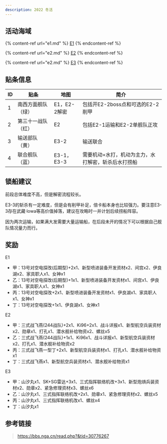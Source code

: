 ```yaml
---
description: 2022 冬活
---
```


## 活动海域

{% content-ref url="e1.md" %}
[E1](e1.md)
{% endcontent-ref %}

{% content-ref url="e2.md" %}
[E2](e2.md)
{% endcontent-ref %}

{% content-ref url="e2.md" %}
[E3](e3.md)
{% endcontent-ref %}

## 贴条信息

| ID  | 贴条               | 地图         | 简介                                                |
| --- | ------------------ | ------------ | --------------------------------------------------- |
| 1   | 南西方面舰队（绿） | E1，E2-2解密 | 包括开E2-2boss点和可选的E2-2削甲                    |
| 2   | 第三十一战队（红） | E2           | 包括E2-1运输和E2-2单舰队正攻                        |
| 3   | 输送部队（黄）     | E3-2         | 输送联合                                            |
| 4   | 联合舰队（蓝）     | E3-1，E3-3   | 需要机动+水打，机动为主力，水打解密，斩杀后水打捞船 |

## 锁船建议

前段总体难度不高，但是解密流程较长。

E3-3的斩杀有一定难度，但是会有削甲补足，倍卡船本身也比较强力。要注意E3-3存在武藏·lowa等高价值掉落，建议在攻略时一并计划后续捞船阵容。

因为两次运输，如果满大发需要大量运输船，在后段未开的情况下可以根据自己舰队情况量力而行。

## 奖励

E1
* 甲：13号对空电探改(后期型)+2x1、新型喷进装备开发资材x2、间宫x2、伊良湖x2、家具职人x1、女神x1
* 乙：13号对空电探改(后期型)+1x1、新型喷进装备开发资材x1、间宫x1、伊良湖x1、家具职人x1、女神x1
* 丙：13号对空电探改+2x1、新型喷进装备开发资材x1、伊良湖x1、家具职人x1、女神x1
* 丁：13号对空电探改+1x1、伊良湖x1、女神x1

E2
* 甲：三式战飞燕(244战队)+2x1、Ki96+2x1、战斗详报x1、新型航空兵装资材x2、勋章x1、打孔x1、潜水舰补给物资x2、螺丝x5
* 乙：三式战飞燕(244战队)+1x1、Ki96x1、战斗详报x1、新型航空兵装资材x2、打孔x1、潜水舰补给物资x2
* 丙：三式战飞燕一型丁+2x1、新型航空兵装资材x1、打孔x1、潜水舰补给物资x1
* 丁：三式战飞燕x1、新型航空兵装资材x1、潜水舰补给物资x1

E3
* 甲：山汐丸x1、SK+SG雷达+3x1、三式指挥联络机改+3x1、新型炮熕兵装资材x2、勋章x2、紧急修理资材x3、螺丝x6
* 乙：山汐丸x1、三式指挥联络机改+2x1、勋章x1、紧急修理资材x2、螺丝x5
* 丙：山汐丸x1、三式指挥联络机改x1、螺丝x4
* 丁：山汐丸x1

## 参考链接

>https://bbs.nga.cn/read.php?&tid=30776267